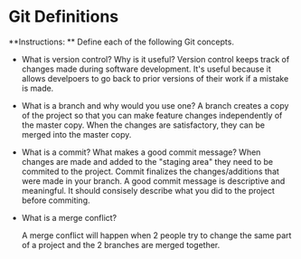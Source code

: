 # Git Definitions

**Instructions: ** Define each of the following Git concepts.

* What is version control?  Why is it useful?
    Version control keeps track of changes made during software development. It's useful because it allows develpoers to go back to prior versions of their work if a mistake is made.
* What is a branch and why would you use one?
    A branch creates a copy of the project so that you can make feature changes independently of the master copy. When the changes are satisfactory, they can be merged into the master copy.
* What is a commit? What makes a good commit message?
    When changes are made and added to the "staging area" they need to be commited to the project. Commit finalizes the changes/additions that were made in your branch. A good commit message is descriptive and meaningful. It should consisely describe what you did to the project before commiting.
* What is a merge conflict?
    
    A merge conflict will happen when 2 people try to change the same part of a project and the 2 branches are merged together.